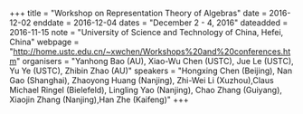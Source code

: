 +++
title = "Workshop on Representation Theory of Algebras"
date = 2016-12-02
enddate = 2016-12-04
dates = "December 2 - 4, 2016"
dateadded = 2016-11-15
note = "University of Science and Technology of China, Hefei, China"
webpage = "http://home.ustc.edu.cn/~xwchen/Workshops%20and%20conferences.htm"
organisers = "Yanhong Bao (AU), Xiao-Wu Chen (USTC), Jue Le (USTC), Yu Ye (USTC), Zhibin Zhao (AU)"
speakers = "Hongxing Chen (Beijing), Nan Gao (Shanghai), Zhaoyong Huang (Nanjing), Zhi-Wei Li (Xuzhou),Claus Michael Ringel (Bielefeld), Lingling Yao (Nanjing), Chao Zhang (Guiyang), Xiaojin Zhang (Nanjing),Han Zhe (Kaifeng)"
+++
